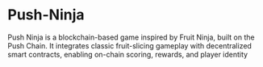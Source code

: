 # Push-Ninja
Push Ninja is a blockchain-based game inspired by Fruit Ninja, built on the Push Chain. It integrates classic fruit-slicing gameplay with decentralized smart contracts, enabling on-chain scoring, rewards, and player identity
